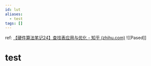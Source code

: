 ```yaml
---
id: lut
aliases:
  - test
tags: []
---
```


ref:
[【硬件算法笔记24】查找表应用与优化 - 知乎 (zhihu.com)](https://zhuanlan.zhihu.com/p/361095345)
![[Pased]]

# test


